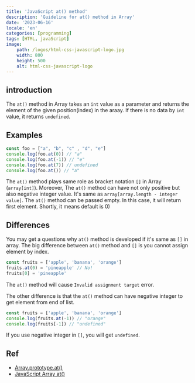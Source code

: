 ```yaml
---
title: 'JavaScript at() method'
description: 'Guideline for at() method in Array'
date: '2023-06-16'
locale: 'en'
categories: [programming]
tags: [HTML, javaScript]
image:
    path: /logos/html-css-javascript-logo.jpg
    width: 800
    height: 500
    alt: html-css-javascript-logo
---
```

## introduction
The `at()` method in Array takes an `int` value as a parameter and returns the element of the given position(index) in the araay.
If there is no data by `int` value, it returns `undefined`.

## Examples
```js
const foo = ["a", "b", "c" , "d", "e"]
console.log(foo.at(0)) // "a"
console.log(foo.at(-1)) // "e"
console.log(foo.at(7)) // undefined
console.log(foo.at()) // "a"
```
The `at()` method plays same role as bracket notation `[]` in Array (`array[int]`).
Moreover, The `at()` method can have not only positive but also negative integer value. It's same as `array[array.length - integer value]`.
The `at()` method can be passed empty. In this case, it will return first element. Shortly, it means default is 0)

## Differences
You may get a questions why `at()` method is developed if it's same as `[]` in array.
The big difference between `at()` method and `[]` is you cannot assign element by index.

```js
const fruits = ['apple', 'banana', 'orange']
fruits.at(0) = 'pineapple' // No!
fruits[0] = 'pineapple'
```

The `at()` method will cause `Invalid assignment target` error.

The other difference is that the `at()` method can have negative integer to get element from end of list.
```js
const fruits = ['apple', 'banana', 'orange']
console.log(fruits.at(-1)) // "orange"
console.log(fruits[-1]) // "undefined"
```
If you use negative integer in `[]`, you will get `undefined`.

## Ref
- [Array.prototype.at()](https://developer.mozilla.org/en-US/docs/Web/JavaScript/Reference/Global_Objects/Array/at)
- [JavaScript Array at()](https://www.w3schools.com/jsref/jsref_array_at.asp)
